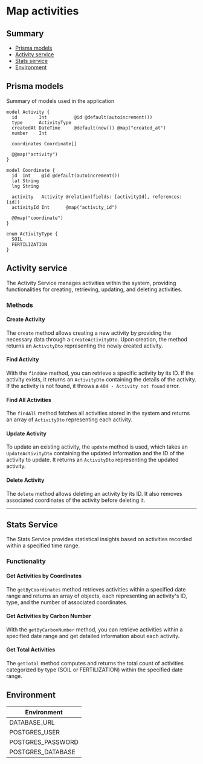 # Map activities

## Summary
- [Prisma models](#prisma-models)
- [Activity service](#activity-service)
- [Stats service](#stats-service)
- [Environment](#environment)

## Prisma models
Summary of models used in the application 

```
model Activity {
  id        Int          @id @default(autoincrement())
  type      ActivityType
  createdAt DateTime     @default(now()) @map("created_at")
  number    Int

  coordinates Coordinate[]

  @@map("activity")
}

model Coordinate {
  id  Int    @id @default(autoincrement())
  lat String
  lng String

  activity   Activity @relation(fields: [activityId], references: [id])
  activityId Int      @map("activity_id")

  @@map("coordinate")
}

enum ActivityType {
  SOIL
  FERTILIZATION
}
```

## Activity service
The Activity Service manages activities within the system, providing functionalities for creating, retrieving, updating, and deleting activities.

### Methods

#### Create Activity
The `create` method allows creating a new activity by providing the necessary data through a `CreateActivityDto`. Upon creation, the method returns an `ActivityDto` representing the newly created activity.

#### Find Activity
With the `findOne` method, you can retrieve a specific activity by its ID. If the activity exists, it returns an `ActivityDto` containing the details of the activity. If the activity is not found, it throws a `404 - Activity not found` error.

#### Find All Activities
The `findAll` method fetches all activities stored in the system and returns an array of `ActivityDto` representing each activity.

#### Update Activity
To update an existing activity, the `update` method is used, which takes an `UpdateActivityDto` containing the updated information and the ID of the activity to update. It returns an `ActivityDto` representing the updated activity.

#### Delete Activity
The `delete` method allows deleting an activity by its ID. It also removes associated coordinates of the activity before deleting it.

---

## Stats Service

The Stats Service provides statistical insights based on activities recorded within a specified time range.

### Functionality

#### Get Activities by Coordinates
The `getByCoordinates` method retrieves activities within a specified date range and returns an array of objects, each representing an activity's ID, type, and the number of associated coordinates.

#### Get Activities by Carbon Number
With the `getByCarbonNumber` method, you can retrieve activities within a specified date range and get detailed information about each activity.

#### Get Total Activities
The `getTotal` method computes and returns the total count of activities categorized by type (SOIL or FERTILIZATION) within the specified date range.

## Environment

| Environment       |
|-------------------|
| DATABASE_URL      |
| POSTGRES_USER     |
| POSTGRES_PASSWORD |
| POSTGRES_DATABASE |


